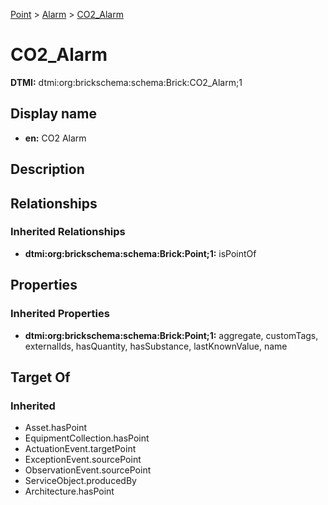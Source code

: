 [Point](../../Point.md) > [Alarm](../Alarm.md) > [CO2_Alarm](.)
# CO2_Alarm
**DTMI:** dtmi:org:brickschema:schema:Brick:CO2_Alarm;1
## Display name
- **en:** CO2 Alarm
## Description
## Relationships
### Inherited Relationships
* **dtmi:org:brickschema:schema:Brick:Point;1:** isPointOf
## Properties
### Inherited Properties
* **dtmi:org:brickschema:schema:Brick:Point;1:** aggregate, customTags, externalIds, hasQuantity, hasSubstance, lastKnownValue, name
## Target Of
### Inherited
* Asset.hasPoint
* EquipmentCollection.hasPoint
* ActuationEvent.targetPoint
* ExceptionEvent.sourcePoint
* ObservationEvent.sourcePoint
* ServiceObject.producedBy
* Architecture.hasPoint
